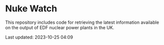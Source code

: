 # Nuke Watch

This repository includes code for retrieving the latest information available on the output of EDF nuclear power plants in the UK.

Last updated: 2023-10-25 04:09